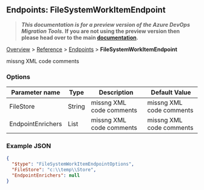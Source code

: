 ## Endpoints: FileSystemWorkItemEndpoint

>**_This documentation is for a preview version of the Azure DevOps Migration Tools._ If you are not using the preview version then please head over to the main [documentation](https://nkdagility.github.io/azure-devops-migration-tools).**

[Overview](.././index.md) > [Reference](../index.md) > [Endpoints](./index.md) > **FileSystemWorkItemEndpoint**

missng XML code comments

### Options

| Parameter name         | Type    | Description                              | Default Value                            |
|------------------------|---------|------------------------------------------|------------------------------------------|
| FileStore | String | missng XML code comments | missng XML code comments |
| EndpointEnrichers | List | missng XML code comments | missng XML code comments |


### Example JSON

```JSON
{
  "$type": "FileSystemWorkItemEndpointOptions",
  "FileStore": "c:\\temp\\Store",
  "EndpointEnrichers": null
}
```